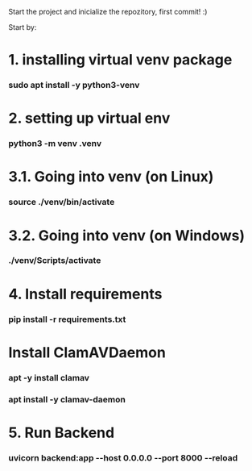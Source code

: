 Start the project and inicialize the repozitory, first commit! :)


Start by:

# 1. installing virtual venv package
### sudo apt install -y python3-venv
# 2. setting up virtual env
### python3 -m venv .venv
# 3.1. Going into  venv (on Linux)
### source ./venv/bin/activate
# 3.2. Going into  venv (on Windows)
### ./venv/Scripts/activate
# 4. Install requirements
### pip install -r requirements.txt

# Install ClamAVDaemon
### apt -y install clamav
### apt install -y clamav-daemon

# 5. Run Backend
### uvicorn backend:app --host 0.0.0.0 --port 8000 --reload